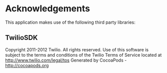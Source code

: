 # Acknowledgements
This application makes use of the following third party libraries:

## TwilioSDK

Copyright 2011-2012 Twilio. All rights reserved. Use of this software is subject to the terms and conditions of the Twilio Terms of Service located at http://www.twilio.com/legal/tos
Generated by CocoaPods - http://cocoapods.org
